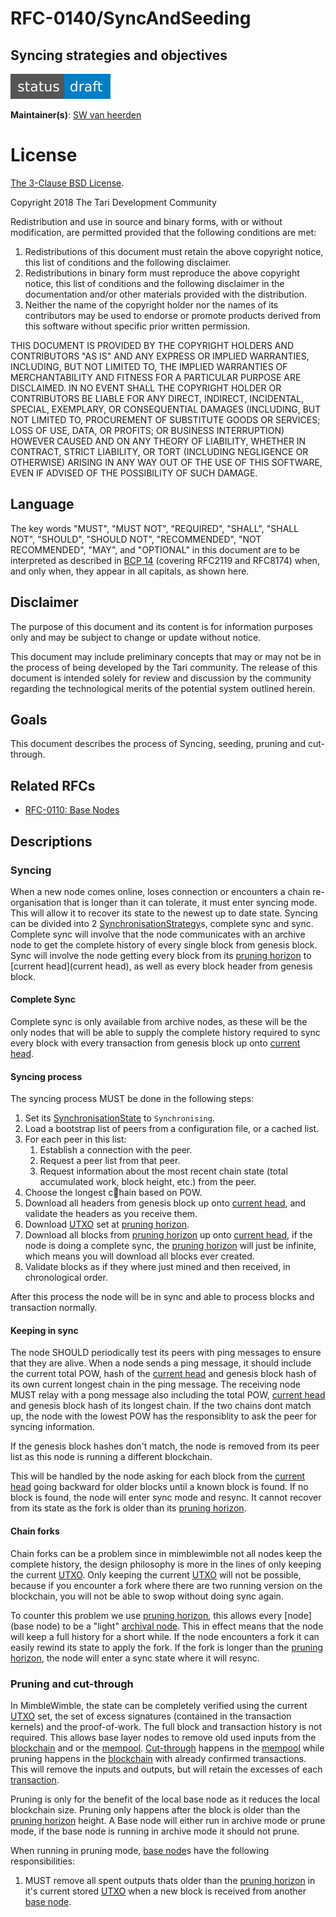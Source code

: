# RFC-0140/SyncAndSeeding

## Syncing strategies and objectives

![status: draft](theme/images/status-draft.svg)

**Maintainer(s)**: [SW van heerden](https://github.com/SWvheerden)

# License

[ The 3-Clause BSD License](https://opensource.org/licenses/BSD-3-Clause).

Copyright 2018 The Tari Development Community

Redistribution and use in source and binary forms, with or without modification, are permitted provided that the
following conditions are met:

1. Redistributions of this document must retain the above copyright notice, this list of conditions and the following
   disclaimer.
2. Redistributions in binary form must reproduce the above copyright notice, this list of conditions and the following
   disclaimer in the documentation and/or other materials provided with the distribution.
3. Neither the name of the copyright holder nor the names of its contributors may be used to endorse or promote products
   derived from this software without specific prior written permission.

THIS DOCUMENT IS PROVIDED BY THE COPYRIGHT HOLDERS AND CONTRIBUTORS "AS IS" AND ANY EXPRESS OR IMPLIED WARRANTIES,
INCLUDING, BUT NOT LIMITED TO, THE IMPLIED WARRANTIES OF MERCHANTABILITY AND FITNESS FOR A PARTICULAR PURPOSE ARE
DISCLAIMED. IN NO EVENT SHALL THE COPYRIGHT HOLDER OR CONTRIBUTORS BE LIABLE FOR ANY DIRECT, INDIRECT, INCIDENTAL,
SPECIAL, EXEMPLARY, OR CONSEQUENTIAL DAMAGES (INCLUDING, BUT NOT LIMITED TO, PROCUREMENT OF SUBSTITUTE GOODS OR
SERVICES; LOSS OF USE, DATA, OR PROFITS; OR BUSINESS INTERRUPTION) HOWEVER CAUSED AND ON ANY THEORY OF LIABILITY,
WHETHER IN CONTRACT, STRICT LIABILITY, OR TORT (INCLUDING NEGLIGENCE OR OTHERWISE) ARISING IN ANY WAY OUT OF THE USE OF
THIS SOFTWARE, EVEN IF ADVISED OF THE POSSIBILITY OF SUCH DAMAGE.

## Language

The key words "MUST", "MUST NOT", "REQUIRED", "SHALL", "SHALL NOT", "SHOULD", "SHOULD NOT", "RECOMMENDED", 
"NOT RECOMMENDED", "MAY", and "OPTIONAL" in this document are to be interpreted as described in 
[BCP 14](https://tools.ietf.org/html/bcp14) (covering RFC2119 and RFC8174) when, and only when, they appear in all capitals, as 
shown here.

## Disclaimer

The purpose of this document and its content is for information purposes only and may be subject to change or update
without notice.

This document may include preliminary concepts that may or may not be in the process of being developed by the Tari
community. The release of this document is intended solely for review and discussion by the community regarding the
technological merits of the potential system outlined herein.

## Goals

This document describes the process of Syncing, seeding, pruning and cut-through.

## Related RFCs

* [RFC-0110: Base Nodes](RFC-0110_BaseNodes.md)

## Descriptions

### Syncing

When a new node comes online, loses connection or encounters a chain re-organisation that is longer than it can tolerate, it must enter syncing mode. This will allow it to recover its state to the newest up to date state. Syncing can be divided into 2 [SynchronisationStrategy]s, complete sync and sync. Complete sync will involve that the node communicates with an archive node to get the complete history of every single block from genesis block. Sync will involve the node getting every block from its [pruning horizon](pruninghorizon) to [current head](current head), as well as every block header from genesis block. 

#### Complete Sync

Complete sync is only available from archive nodes, as these will be the only nodes that will be able to supply the complete history required to sync every block with every transaction from genesis block up onto [current head](currenthead). 



#### Syncing process

The syncing process MUST be done in the following steps:

1. Set its [SynchronisationState] to `Synchronising`.
2. Load a bootstrap list of peers from a configuration file, or a cached list.
3. For each peer in this list:
   1. Establish a connection with the peer.
   2. Request a peer list from that peer.
   3. Request information about the most recent chain state (total accumulated work, block height, etc.) from the peer.
4. Choose the longest chain based on POW. 
5. Download all headers from genesis block up onto [current head](currenthead), and validate the headers as you receive them.
6. Download [UTXO](utxo) set at [pruning horizon](pruninghorizon). 
7. Download all blocks from  [pruning horizon](pruninghorizon) up onto [current head](currenthead), if the node is doing a complete sync, the [pruning horizon](pruninghorizon) will just be infinite, which means you will download all blocks ever created.
8. Validate blocks as if they where just mined and then received, in chronological order. 

After this process the node will be in sync and able to process blocks and transaction normally. 

#### Keeping in sync

The node SHOULD periodically test its peers with ping messages to ensure that they are alive. When a node sends a ping message, it should include the current total POW, hash of the [current head](currenthead) and genesis block hash of its own current longest chain in the ping message. The receiving node MUST relay with a pong message also including the total POW, [current head](currenthead) and genesis block hash of its longest chain. If the two chains dont match up, the node with the lowest POW has the responsiblity to ask the peer for syncing information. 

If the genesis block hashes don't match, the node is removed from its peer list as this node is running a different blockchain. 

This will be handled by the node asking for each block from the [current head](currenthead) going backward for older blocks until a known block is found. If no block is found, the node will enter sync mode and resync. It cannot recover from its state as the fork is older than its [pruning horizon](pruninghorizon).

#### Chain forks

Chain forks can be a problem since in mimblewimble not all nodes keep the complete history, the design philosophy  is more in the lines of only keeping the current [UTXO](utxo). Only keeping the current [UTXO](utxo) will not be possible, because if you encounter a fork where there are two running version on the blockchain, you will not be able to swop without doing sync again. 

To counter this problem we use  [pruning horizon](pruninghorizon), this allows every [node](base node) to be a "light" [archival node](archivenode). This in effect means that the node will keep a full history for a short while. If the node encounters a fork it can easily rewind its state to apply the fork. If the fork is longer than the [pruning horizon](pruninghorizon), the node will enter a sync state where it will resync. 

### Pruning and cut-through

[Pruning and cut-through]: #Pruning-and-cut-through	"Remove already spent outputs from the [utxo]"

In MimbleWimble, the state can be completely verified using the current [UTXO](utxo) set, the set of excess signatures (contained in the transaction kernels) and the proof-of-work. The full block and transaction history is not required. This allows base layer nodes to remove old used inputs from the [blockchain] and or the [mempool]. [Cut-through](cut-through) happens in the [mempool] while pruning happens in the [blockchain] with already confirmed transactions. This will remove the inputs and outputs, but will retain the excesses  of each [transaction]. 

Pruning is only for the benefit of the local base node as it reduces the local blockchain size. Pruning only happens after the block is older than the [pruning horizon](pruninghorizon) height. A Base node will either run in archive mode or prune mode, if the base node is running in archive mode it should not prune. 

When running in pruning mode, [base node]s have the following responsibilities:

1. MUST remove all spent outputs thats older than the [pruning horizon](pruninghorizon) in it's current stored [UTXO](utxo) when a new block is received from another [base node].



[archivenode]: Glossary.md#archivenode
[pruninghorizon]: Glossary.md#pruninghorizon
[tari coin]: Glossary.md#tari-coin
[blockchain]: Glossary.md#blockchain
[currenthead]: Glossary.md#currenthead
[block]: Glossary.md#block
[transaction]: Glossary.md#transaction
[base node]: Glossary.md#base-node
[utxo]: Glossary.md#unspent-transaction-outputs
[mimblewimble]: Glossary.md#mimblewimble
[mempool]: Glossary.md#mempool
[ValidationState]: Glossary.md#validationstate
[BroadcastStrategy]: Glossary.md#broadcaststrategy
[range proof]: Glossary.md#range-proof
[SynchronisationStrategy]: Glossary.md#synchronisationstrategy
[SynchronisationState]: Glossary.md#synchronisationstate
[mining server]: Glossary.md#mining-server
[cut-through]: RFC-0110_BaseNodes.md#Pruning-and-cut-through
